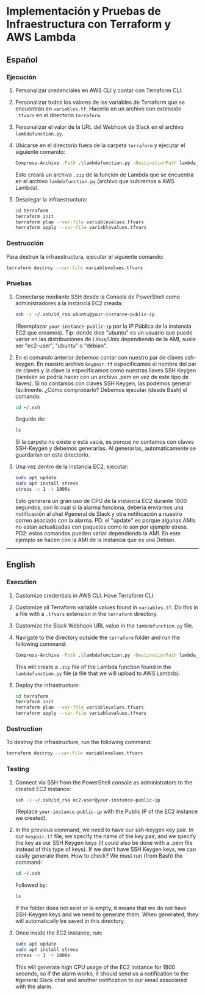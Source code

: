 # Implementación y Pruebas de Infraestructura con Terraform y AWS Lambda

## Español

### Ejecución

1. Personalizar credenciales en AWS CLI y contar con Terraform CLI.

2. Personalizar todos los valores de las variables de Terraform que se encuentran en `variables.tf`. Hacerlo en un archivo con extensión `.tfvars` en el directorio `terraform`.

3. Personalizar el valor de la URL del Webhook de Slack en el archivo `lambdafunction.py`.

4. Ubicarse en el directorio fuera de la carpeta `terraform` y ejecutar el siguiente comando:
   ```sh
   Compress-Archive -Path .\lambdafunction.py -DestinationPath lambda_function.zip
   ```
   Esto creará un archivo `.zip` de la función de Lambda que se encuentra en el archivo `lambdafunction.py` (archivo que subiremos a AWS Lambda).

5. Desplegar la infraestructura:
   ```sh
   cd terraform
   terraform init
   terraform plan --var-file variablevalues.tfvars
   terraform apply --var-file variablevalues.tfvars
   ```

### Destrucción

Para destruir la infraestructura, ejecutar el siguiente comando:
```sh
terraform destroy --var-file variablevalues.tfvars
```

### Pruebas

1. Conectarse mediante SSH desde la Consola de PowerShell como administradores a la instancia EC2 creada:
   ```sh
   ssh -i ~/.ssh/id_rsa ubuntu@your-instance-public-ip
   ```
   (Reemplazar `your-instance-public-ip` por la IP Pública de la instancia EC2 que creamos).
   Tip: donde dice "ubuntu" es un usuario que puede variar en las distribuciones de Linux/Unix dependiendo de la AMI, suele ser "ec2-user", "ubuntu" o "debian".

2. En el comando anterior debemos contar con nuestro par de claves ssh-keygen. En nuestro archivo `keypair.tf` especificamos el nombre del par de claves y la clave la especificamos como nuestras llaves SSH Keygen (también se podría hacer con un archivo .pem en vez de este tipo de llaves). Si no contamos con claves SSH Keygen, las podemos generar fácilmente. ¿Cómo comprobarlo? Debemos ejecutar (desde Bash) el comando:
   ```sh
   cd ~/.ssh
   ```
   Seguido de:
   ```sh
   ls
   ```
   Si la carpeta no existe o está vacía, es porque no contamos con claves SSH-Keygen y debemos generarlas. Al generarlas, automáticamente se guardarían en este directorio.

3. Una vez dentro de la instancia EC2, ejecutar:
   ```sh
   sudo apt update
   sudo apt install stress
   stress -c 1 -t 1800s
   ```
   Esto generará un gran uso de CPU de la instancia EC2 durante 1800 segundos, con lo cual si la alarma funciona, debería enviarnos una notificación al chat #general de Slack y otra notificación a nuestro correo asociado con la alarma.
   PD: el "update" es porque algunas AMIs no estan actualizadas con paquetes como lo son por ejemplo stress.
   PD2: estos comandos pueden variar dependiendo la AMI. En este ejemplo se hacen con la AMI de la instancia que es una Debian.

---

## English

### Execution

1. Customize credentials in AWS CLI. Have Terraform CLI.

2. Customize all Terraform variable values found in `variables.tf`. Do this in a file with a `.tfvars` extension in the `terraform` directory.

3. Customize the Slack Webhook URL value in the `lambdafunction.py` file.

4. Navigate to the directory outside the `terraform` folder and run the following command:
   ```sh
   Compress-Archive -Path .\lambdafunction.py -DestinationPath lambda_function.zip
   ```
   This will create a `.zip` file of the Lambda function found in the `lambdafunction.py` file (a file that we will upload to AWS Lambda).

5. Deploy the infrastructure:
   ```sh
   cd terraform
   terraform init
   terraform plan --var-file variablevalues.tfvars
   terraform apply --var-file variablevalues.tfvars
   ```

### Destruction

To destroy the infrastructure, run the following command:
```sh
terraform destroy --var-file variablevalues.tfvars
```

### Testing

1. Connect via SSH from the PowerShell console as administrators to the created EC2 instance:
   ```sh
   ssh -i ~/.ssh/id_rsa ec2-user@your-instance-public-ip
   ```
   (Replace `your-instance-public-ip` with the Public IP of the EC2 instance we created).

2. In the previous command, we need to have our ssh-keygen key pair. In our `keypair.tf` file, we specify the name of the key pair, and we specify the key as our SSH Keygen keys (it could also be done with a .pem file instead of this type of keys). If we don't have SSH Keygen keys, we can easily generate them. How to check? We must run (from Bash) the command:
   ```sh
   cd ~/.ssh
   ```
   Followed by:
   ```sh
   ls
   ```
   If the folder does not exist or is empty, it means that we do not have SSH-Keygen keys and we need to generate them. When generated, they will automatically be saved in this directory.

3. Once inside the EC2 instance, run:
   ```sh
   sudo apt update
   sudo apt install stress
   stress -c 1 -t 1800s
   ```
   This will generate high CPU usage of the EC2 instance for 1800 seconds, so if the alarm works, it should send us a notification to the #general Slack chat and another notification to our email associated with the alarm.